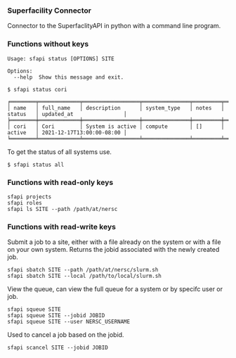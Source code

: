 ### Superfacility Connector

Connector to the SuperfaclityAPI in python with a command line program.

### Functions without keys

```
Usage: sfapi status [OPTIONS] SITE

Options:
  --help  Show this message and exit.
```

```
$ sfapi status cori

╒════════╤═════════════╤══════════════════╤═══════════════╤═════════╤══════════╤═══════════════════════════╕
│ name   │ full_name   │ description      │ system_type   │ notes   │ status   │ updated_at                │
╞════════╪═════════════╪══════════════════╪═══════════════╪═════════╪══════════╪═══════════════════════════╡
│ cori   │ Cori        │ System is active │ compute       │ []      │ active   │ 2021-12-17T13:00:00-08:00 │
╘════════╧═════════════╧══════════════════╧═══════════════╧═════════╧══════════╧═══════════════════════════╛
```

To get the status of all systems use.

```
$ sfapi status all
```


### Functions with read-only keys

```
sfapi projects
sfapi roles
sfapi ls SITE --path /path/at/nersc
```


### Functions with read-write keys

Submit a job to a site, either with a file already on the system or with a file on your own system. Returns the jobid associated with the newly created job.

```
sfapi sbatch SITE --path /path/at/nersc/slurm.sh 
sfapi sbatch SITE --local /path/to/local/slurm.sh
```

View the queue, can view the full queue for a system or by specifc user or job.

```
sfapi squeue SITE 
sfapi squeue SITE --jobid JOBID 
sfapi squeue SITE --user NERSC_USERNAME
```

Used to cancel a job based on the jobid.

```
sfapi scancel SITE --jobid JOBID 
```